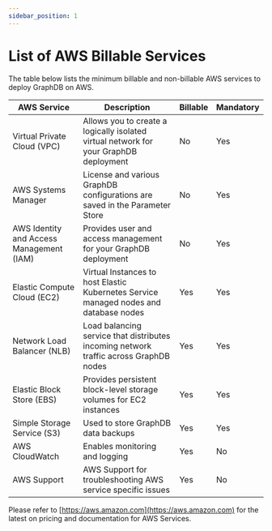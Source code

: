 ```yaml
---
sidebar_position: 1
---
```


# List of AWS Billable Services

The table below lists the minimum billable and non-billable AWS services to deploy GraphDB on AWS.

| AWS Service                              | Description                                                                           | Billable | Mandatory |
|------------------------------------------|---------------------------------------------------------------------------------------|----------|-----------|
| Virtual Private Cloud (VPC)              | Allows you to create a logically isolated virtual network for your GraphDB deployment | No       | Yes       |
| AWS Systems Manager                      | License and various GraphDB configurations are saved in the Parameter Store           | No       | Yes       |
| AWS Identity and Access Management (IAM) | Provides user and access management for your GraphDB deployment                       | No       | Yes       |
| Elastic Compute Cloud (EC2)              | Virtual Instances to host Elastic Kubernetes Service managed nodes and database nodes | Yes      | Yes       |
| Network Load Balancer (NLB)              | Load balancing service that distributes incoming network traffic across GraphDB nodes | Yes      | Yes       |
| Elastic Block Store (EBS)                | Provides persistent block-level storage volumes for EC2 instances                     | Yes      | Yes       |
| Simple Storage Service (S3)              | Used to store GraphDB data backups                                                    | Yes      | Yes       |
| AWS CloudWatch                           | Enables monitoring and logging                                                        | Yes      | No        |
| AWS Support                              | AWS Support for troubleshooting AWS service specific issues                           | Yes      | No        | 

Please refer to [https://aws.amazon.com](https://aws.amazon.com) for the latest on pricing and documentation for AWS Services.